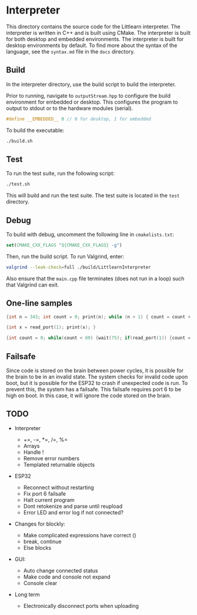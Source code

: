 # Interpreter

This directory contains the source code for the Littlearn interpreter. The interpreter is written in C++ and is built using CMake. The interpreter is built for both desktop and embedded environments. The interpreter is built for desktop environments by default. To find more about the syntax of the language, see the `syntax.md` file in the `docs` directory.

## Build


In the interpreter directory, use the build script to build the interpreter.

Prior to running, navigate to `outputStream.hpp` to configure the build environment for embedded or desktop. This configures the program to output to stdout or to the hardware modules (serial).

```cpp
#define __EMBEDDED__ 0 // 0 for desktop, 1 for embedded
```

To build the executable:

```bash
./build.sh
```

## Test

To run the test suite, run the following script:

```bash
./test.sh
```

This will build and run the test suite. The test suite is located in the `test` directory.

## Debug

To build with debug, uncomment the following line in `cmakelists.txt`:

```cmake
set(CMAKE_CXX_FLAGS "${CMAKE_CXX_FLAGS} -g")
```

Then, run the build script. To run Valgrind, enter:

```bash
valgrind --leak-check=full ./build/LittlearnInterpreter
```

Also ensure that the `main.cpp` file terminates (does not run in a loop) such that Valgrind can exit.

## One-line samples

```c
{int n = 343; int count = 0; print(n); while (n > 1) { count = count + 1; if (n % 2) { n = 3 * n + 1; } else { n = n / 2; } print(n); wait(5); } print(count);}
```

```c
{int x = read_port(1); print(x); }
```

```c
{int count = 0; while(count < 69) {wait(75); if(read_port(1)) {count = count + 1; print_seven_segment(count); write_port(2,1); int tmp = count % 2; if(tmp){write_port(2,1);} if(1-tmp){write_port(2,0);}}}}
```

## Failsafe

Since code is stored on the brain between power cycles, it is possible for the brain to be in an invalid state. The system checks for invalid code upon boot, but it is possible for the ESP32 to crash if unexpected code is run. To prevent this, the system has a failsafe. This failsafe requires port 6 to be high on boot. In this case, it will ignore the code stored on the brain.



## TODO

* Interpreter
  * +=, -=, *=, /=, %=
  * Arrays
  * Handle !
  * Remove error numbers
  * Templated returnable objects

* ESP32
  * Reconnect without restarting
  * Fix port 6 failsafe
  * Halt current program
  * Dont retokenize and parse until reupload
  * Error LED and error log if not connected?

* Changes for blockly:
  * Make complicated expressions have correct ()
  * break, continue
  * Else blocks

* GUI:
  * Auto change connected status
  * Make code and console not expand
  * Console clear

* Long term
  * Electronically disconnect ports when uploading